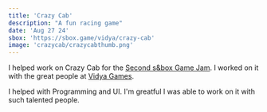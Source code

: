 ```yaml
---
title: 'Crazy Cab'
description: "A fun racing game"
date: 'Aug 27 24'
sbox: 'https://sbox.game/vidya/crazy-cab'
image: 'crazycab/crazycabthumb.png'
---
```


I helped work on Crazy Cab for the [Second s&box Game Jam](https://sbox.game/c/gamejam2). I worked on it with the great people at [Vidya Games](https://sbox.game/).

I helped with Programming and UI. I'm greatful I was able to work on it with such talented people.